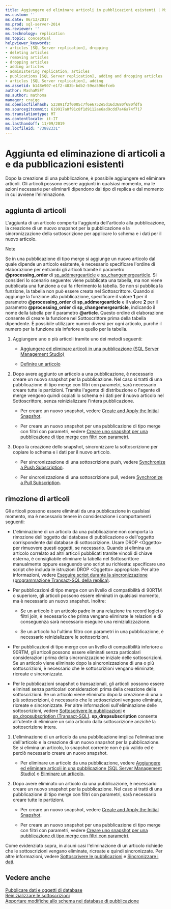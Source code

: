 ```yaml
---
title: Aggiungere ed eliminare articoli in pubblicazioni esistenti | Microsoft Docs
ms.custom: ''
ms.date: 06/13/2017
ms.prod: sql-server-2014
ms.reviewer: ''
ms.technology: replication
ms.topic: conceptual
helpviewer_keywords:
- articles [SQL Server replication], dropping
- deleting articles
- removing articles
- dropping articles
- adding articles
- administering replication, articles
- publications [SQL Server replication], adding and dropping articles
- articles [SQL Server replication], adding
ms.assetid: b148e907-e1f2-483b-bdb2-59ea596efceb
author: MashaMSFT
ms.author: mathoma
manager: craigg
ms.openlocfilehash: 523891f2f0005c7f6e6752e5d16d3680f680fdfa
ms.sourcegitcommit: 619917a0f91c8f1d9112ae6ad9cdd7a46a74f717
ms.translationtype: MT
ms.contentlocale: it-IT
ms.lasthandoff: 11/09/2019
ms.locfileid: "73882331"
---
```

# <a name="add-articles-to-and-drop-articles-from-existing-publications"></a>Aggiunta ed eliminazione di articoli a e da pubblicazioni esistenti
  Dopo la creazione di una pubblicazione, è possibile aggiungere ed eliminare articoli. Gli articoli possono essere aggiunti in qualsiasi momento, ma le azioni necessarie per eliminarli dipendono dal tipo di replica e dal momento in cui avviene l'eliminazione.  
  
## <a name="adding-articles"></a>aggiunta di articoli  
 L'aggiunta di un articolo comporta l'aggiunta dell'articolo alla pubblicazione, la creazione di un nuovo snapshot per la pubblicazione e la sincronizzazione della sottoscrizione per applicare lo schema e i dati per il nuovo articolo.  
  
> [!NOTE]
>  Se in una pubblicazione di tipo merge si aggiunge un nuovo articolo dal quale dipende un articolo esistente, è necessario specificare l'ordine di elaborazione per entrambi gli articoli tramite il parametro **\@processing_order** di [sp_addmergearticle](/sql/relational-databases/system-stored-procedures/sp-addmergearticle-transact-sql) e [sp_changemergearticle](/sql/relational-databases/system-stored-procedures/sp-changemergearticle-transact-sql). Si consideri lo scenario seguente: viene pubblicata una tabella, ma non viene pubblicata una funzione a cui fa riferimento la tabella. Se non si pubblica la funzione, la tabella non può essere creata nel Sottoscrittore. Quando si aggiunge la funzione alla pubblicazione, specificare il valore **1** per il parametro **\@processing_order** di **sp_addmergearticle** e il valore **2** per il parametro **\@processing_order** di **sp_changemergearticle**, indicando il nome della tabella per il parametro **\@article**. Questo ordine di elaborazione consente di creare la funzione nel Sottoscrittore prima della tabella dipendente. È possibile utilizzare numeri diversi per ogni articolo, purché il numero per la funzione sia inferiore a quello per la tabella.  
  
1.  Aggiungere uno o più articoli tramite uno dei metodi seguenti:  
  
    -   [Aggiungere ed eliminare articoli in una pubblicazione &#40;SQL Server Management Studio&#41;](add-articles-to-and-drop-articles-from-a-publication.md)  
  
    -   [Definire un articolo](define-an-article.md)  
  
2.  Dopo avere aggiunto un articolo a una pubblicazione, è necessario creare un nuovo snapshot per la pubblicazione. Nel caso si tratti di una pubblicazione di tipo merge con filtri con parametri, sarà necessario creare tutte le partizioni. Tramite l'agente di distribuzione o l'agente di merge vengono quindi copiati lo schema e i dati per il nuovo articolo nel Sottoscrittore, senza reinizializzare l'intera pubblicazione.  
  
    -   Per creare un nuovo snapshot, vedere [Create and Apply the Initial Snapshot](../create-and-apply-the-initial-snapshot.md).  
  
    -   Per creare un nuovo snapshot per una pubblicazione di tipo merge con filtri con parametri, vedere [Creare uno snapshot per una pubblicazione di tipo merge con filtri con parametri](../create-a-snapshot-for-a-merge-publication-with-parameterized-filters.md).  
  
3.  Dopo la creazione dello snapshot, sincronizzare la sottoscrizione per copiare lo schema e i dati per il nuovo articolo.  
  
    -   Per sincronizzazione di una sottoscrizione push, vedere [Synchronize a Push Subscription](../synchronize-a-push-subscription.md).  
  
    -   Per sincronizzazione di una sottoscrizione pull, vedere [Synchronize a Pull Subscription](../synchronize-a-pull-subscription.md).  
  
## <a name="dropping-articles"></a>rimozione di articoli  
 Gli articoli possono essere eliminati da una pubblicazione in qualsiasi momento, ma è necessario tenere in considerazione i comportamenti seguenti:  
  
-   L'eliminazione di un articolo da una pubblicazione non comporta la rimozione dell'oggetto dal database di pubblicazione o dell'oggetto corrispondente dal database di sottoscrizione. Usare DROP \<Oggetto> per rimuovere questi oggetti, se necessario. Quando si elimina un articolo correlato ad altri articoli pubblicati tramite vincoli di chiave esterna, è consigliabile eliminare la tabella nel Sottoscrittore manualmente oppure eseguendo uno script su richiesta: specificare uno script che includa le istruzioni DROP \<Oggetto> appropriate. Per altre informazioni, vedere [Eseguire script durante la sincronizzazione &#40;programmazione Transact-SQL della replica&#41;](../execute-scripts-during-synchronization-replication-transact-sql-programming.md).  
  
-   Per pubblicazioni di tipo merge con un livello di compatibilità di 90RTM o superiore, gli articoli possono essere eliminati in qualsiasi momento, ma è necessario un nuovo snapshot. Inoltre:  
  
    -   Se un articolo è un articolo padre in una relazione tra record logici o filtri join, è necessario che prima vengano eliminate le relazioni e di conseguenza sarà necessario eseguire una reinizializzazione.  
  
    -   Se un articolo ha l'ultimo filtro con parametri in una pubblicazione, è necessario reinizializzare le sottoscrizioni.  
  
-   Per pubblicazioni di tipo merge con un livello di compatibilità inferiore a 90RTM, gli articoli possono essere eliminati senza particolari considerazioni prima della sincronizzazione iniziale delle sottoscrizioni. Se un articolo viene eliminato dopo la sincronizzazione di una o più sottoscrizioni, è necessario che le sottoscrizioni vengano eliminate, ricreate e sincronizzate.  
  
-   Per le pubblicazioni snapshot o transazionali, gli articoli possono essere eliminati senza particolari considerazioni prima della creazione delle sottoscrizioni. Se un articolo viene eliminato dopo la creazione di una o più sottoscrizioni, è necessario che le sottoscrizioni vengano eliminate, ricreate e sincronizzate. Per altre informazioni sull'eliminazione delle sottoscrizioni, vedere [Sottoscrivere le pubblicazioni](../subscribe-to-publications.md) e [sp_dropsubscription &#40;Transact-SQL&#41;](/sql/relational-databases/system-stored-procedures/sp-dropsubscription-transact-sql). **sp_dropsubscription** consente all'utente di eliminare un solo articolo dalla sottoscrizione anziché la sottoscrizione intera.  
  
1.  L'eliminazione di un articolo da una pubblicazione implica l'eliminazione dell'articolo e la creazione di un nuovo snapshot per la pubblicazione. Se si elimina un articolo, lo snapshot corrente non è più valido ed è perciò necessario creare un nuovo snapshot.  
  
    -   Per eliminare un articolo da una pubblicazione, vedere [Aggiungere ed eliminare articoli in una pubblicazione &#40;SQL Server Management Studio&#41;](add-articles-to-and-drop-articles-from-a-publication.md) o [Eliminare un articolo](delete-an-article.md).  
  
2.  Dopo avere eliminato un articolo da una pubblicazione, è necessario creare un nuovo snapshot per la pubblicazione. Nel caso si tratti di una pubblicazione di tipo merge con filtri con parametri, sarà necessario creare tutte le partizioni.  
  
    -   Per creare un nuovo snapshot, vedere [Create and Apply the Initial Snapshot](../create-and-apply-the-initial-snapshot.md).  
  
    -   Per creare un nuovo snapshot per una pubblicazione di tipo merge con filtri con parametri, vedere [Creare uno snapshot per una pubblicazione di tipo merge con filtri con parametri](../create-a-snapshot-for-a-merge-publication-with-parameterized-filters.md).  
  
 Come evidenziato sopra, in alcuni casi l'eliminazione di un articolo richiede che le sottoscrizioni vengano eliminate, ricreate e quindi sincronizzate. Per altre informazioni, vedere [Sottoscrivere le pubblicazioni](../subscribe-to-publications.md) e [Sincronizzare i dati](../synchronize-data.md).  
  
## <a name="see-also"></a>Vedere anche  
 [Pubblicare dati e oggetti di database](publish-data-and-database-objects.md)   
 [Reinizializzare le sottoscrizioni](../reinitialize-subscriptions.md)   
 [Apportare modifiche allo schema nei database di pubblicazione](make-schema-changes-on-publication-databases.md)  
  
  
